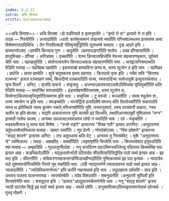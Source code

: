 ```yaml
---
index: 8.2.21
sutra: अचि विभाषा
vritti: balamanorama
---
```


<<अचि विभाषा>> - अचि विभाषा ।ग्रो यङी॑त्यतो ग्र इत्यनुवर्तते । "कृपो रो लः" इत्यतो रो ल इति । तदाह  —  गिरतेरिति । अजादाविति ।धातोः कार्यमुच्यमानं तत्प्रत्यये भवतीति परिभाषालब्धस्य प्रत्ययस्य अचा विशेषणात्तदादिविधिः । तेन गिरावित्यादौ नेतिमृजेर्वृद्धि॑रिति सूत्रभाष्ये स्पष्टम् । दृङ् आदरे इति । ह्यस्वान्तोऽयम् ।उश्चे॑ति कित्त्वान्न गुणः । आदृतेति ।ह्यस्वादङ्गा॑दिति सलोपः । प्रच्छ ज्ञीप्सायामिति । ज्ञातुमिच्छा - ज्ञीप्सा । अनिडयम् । पृच्छतीति । शस्य ङित्त्वात्ग्रहिज्ये॑ति रेफस्य संप्रसारणमृकारः, पूर्वरूपं चेति भावः । पप्रच्छतुरिति । संयोगात्परत्वेन कित्त्वाऽभावान्न संप्रसारणमिति भावः । भारद्वाजनियमात्थलि वेडिति म्तवाह  —  पप्रच्छिथ पप्रष्ठेति । इडभावपक्षे व्रश्चादिना छस्य षः, थस्य ष्टुत्वेन ठ इति भावः । पप्रच्छिव । प्रष्टेति । छस्य व्रश्चेति । सूत्रे सतुक्कस्य छस्य ग्रहणात् । किरादयो वृत्ता इति । नचैवं सति "किरश्च पञ्चभ्यः" इत्यत्र पञ्चग्रहणं व्यर्थं, किरादीनां पञ्चत्वादिति वाच्यं, स्यरुदादिभ्यः सार्वधातुके॑ इत्युत्तरार्थत्वात् । सृज विसर्गे । अनिट् । सृजति.ससर्ज । ससृजतुः । अजन्ताऽकारवत्त्वाऽभावेऽपिविभाषा सृजिदृशो॑रिति थलि वेडिति मत्वाह  —  ससर्जिथ सरुआष्ठेति । इडभावेव्रश्चे॑तिजस्यषः, थस्य ष्टुत्वेन ठः, पित्त्वेनाऽकित्त्वात्सृजिदृशो॑रित्यमागम इति भावः । ससृजिव । टु मस्जो । मज्जतीति । सस्य श्चुत्वेन शः, तस्य जश्त्वेन ज इति भावः । ममङ्क्थेति । मस्जेर्द्वित्वे हलादिशेषे ममस्ज् थेति स्तितेस्को॑रिति सकारलोपे ममज् थ इतिस्थिते जस्य कुत्वेन गकारे,मस्जिनशो॑रिति नुमि, तस्यानुस्वारे, तस्य परसवर्णो ङकारः, गस्य चर्त्वेन क इति बोध्यम् । यद्यपि अकारात्परत्र नुमि सत्यपि इदं सिध्यति, तथापिअन्त्यात्पूर्वो नु॑मित्यस्य॑ "मग्न" इत्यादौ नलोपः फलम् । अन्यथा उपधात्वाऽभावान्नस्य लोपो न स्यादिति भावः । एवं - मङ्क्तेति । मङक्ष्यतीत्यत्र तु सस्य षत्वं विशेषः । "रुजो भङ्गे" इत्यारभ्य "विच्छ गतौ" इत्यतः प्रागनिटः ।अनुदात्तस्य चर्दुपधस्ये॑त्यम्विकल्पं मत्वाह - स्प्रष्टा स्पर्ष्टेति । णुद प्रेरणे । णोपदेशोऽयम् । "विश प्रवेशने" इत्यारभ्य "सद्लृ शातने" इत्यन्ता अनिटः । तत्र अदुपधस्य थलि वेट् । अन्यस्य तु नित्यमेवेट् । मृशेः "अनुदात्तस्य चे" त्यम्विकल्पः । तदाह - अम्राक्षीत् - अमर्क्षीदिति ।स्पृशमृशे॑ति सिज्वेति भावः । सिजभावेशल इगुपधा॑दिति क्सं मत्वाह  — अमृक्षदिति । णुदधातुर्णोपदेशः । ननु तनादिगण एवाऽस्मिन्स्वरितेत्सु पठितस्य किमर्थमिह पाठ इत्यत आह - कत्र्रभिप्रायेऽपीति । षद्लृधातोर्भ्वादौ पठितादेव सीदतीत्यादिसिद्धेरिह पाठो व्यर्थ इत्यत आह - इह पाठ इति । सीदन्तीति । शविकरणाच्छत्रन्तान्ङीपिआच्छीनद्यो॑रिति नुम्विकल्पार्थ इह पाठ इत्यर्थ- । भ्वादावेव पाठे तुशप्श्यनोर्नित्य॑मिति नित्यो नुम् स्यादिति भावः ।तर्हि भ्वाद्यन्तर्गणे ज्वलादावस्य पाठो व्यर्थ इत्यत आह - ज्वलादाविति । "ज्वलितिकसन्तेभ्यः" इति कर्तरि णप्रत्ययार्थ इति भावः । तदुदाह्मत्य दर्शयति - साद इति । उभयत्र पाठस्य फलान्तरमाह - स्वरार्थश्चेति । तदेव विशदयति - शबनुदात्तैति ।अनुदात्तौ सुप्पितौ॑ इति पित्स्वरेणेति भावः । शस्तूदात्त इति । "प्रत्ययः"आद्युदात्तश्चे॑त्यनेनेति भावः । ननु "शद्लृ शातने" इत्स्य भ्वादौ पाटादेव सिद्धे इह पाठो व्यर्थ इत्यत आह - स्वार्थ एवेति । प्रागुक्तपित्त्वाऽपित्त्वकृतस्वरभेदार्थ एवेत्यर्थः । मुच्लृ मोक्षणे । 
